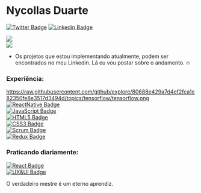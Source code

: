 # Nycollas Duarte

[![Twitter Badge](https://img.shields.io/badge/-%40nduaarte-blueviolet?logo=twitter)](https://twitter.com/nduaarte)
[![Linkedin Badge](https://img.shields.io/badge/-Nycollas%20Duarte-blueviolet?logo=linkedin)](https://www.linkedin.com/in/nycollas-duarte-024a291a1/)

<div>
  <img align="center" src="https://github-readme-stats.vercel.app/api/top-langs/?username=redspaace&layout=compact" />
</div>
<div>
  <img align="center" src="https://github-readme-stats.vercel.app/api/wakatime?username=redspaace" />
</div>

- Os projetos que estou implementando atualmente, podem ser encontrados no meu Linkedin. Lá eu vou postar sobre o andamento. :fire:

### Experiência:
https://raw.githubusercontent.com/github/explore/80688e429a7d4ef2fca1e82350fe8e3517d3494d/topics/tensorflow/tensorflow.png
[![ReactNative Badge](https://img.shields.io/badge/-React%20Native-grey?logo=react)]() <br />
[![JavaScript Badge](https://img.shields.io/badge/-ES6%20ES7%20ES8-grey?logo=javascript)]() <br />
[![HTML5 Badge](https://img.shields.io/badge/-HTML5-grey?logo=html5)]() <br />
[![CSS3 Badge](https://img.shields.io/badge/-CSS3-grey?logo=css3)]() <br />
[![Scrum Badge](https://img.shields.io/badge/-Scrum-grey)]() <br />
[![Redux Badge](https://img.shields.io/badge/-Redux-grey?logo=redux)]() <br />

### Praticando diariamente:
[![React Badge](https://img.shields.io/badge/-React%20JS-grey?logo=react)]() <br />
[![UX&UI Badge](https://img.shields.io/badge/-UX%20%26%20UI-grey)]() <br />

O verdadeiro mestre é um eterno aprendiz.
